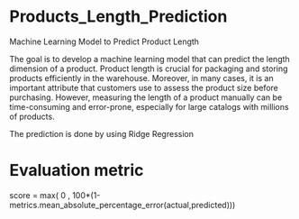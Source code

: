 # Products_Length_Prediction
Machine Learning Model to Predict Product Length

The goal is to develop a machine learning model that can predict the length dimension of a product. Product length is crucial for packaging and storing products efficiently in the warehouse. Moreover, in many cases, it is an important attribute that customers use to assess the product size before purchasing. However, measuring the length of a product manually can be time-consuming and error-prone, especially for large catalogs with millions of products.

The prediction is done by using Ridge Regression

# Evaluation metric
score = max( 0 , 100*(1-metrics.mean_absolute_percentage_error(actual,predicted)))

